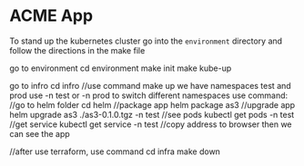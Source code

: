 # ACME App

To stand up the kubernetes cluster go into the `environment` directory and follow the directions in the make file

go to environment
cd environment
make init
make kube-up

go to infro
cd infro
//use command
make up
we have namespaces test and prod
use -n test or -n prod to switch different namespaces
use command:
//go to helm folder
cd helm
//package app
helm package as3
//upgrade app
helm upgrade as3 ./as3-0.1.0.tgz -n test
//see pods
kubectl get pods -n test
//get service
kubectl get service -n test
//copy address to browser then we can see the app

//after use terraform, use command
cd infra
make down




